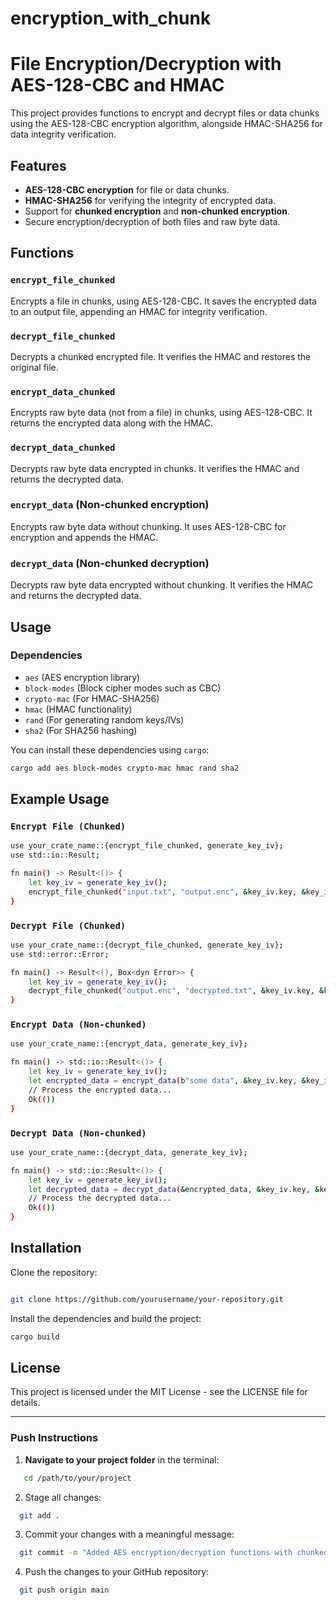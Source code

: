 # encryption_with_chunk

# File Encryption/Decryption with AES-128-CBC and HMAC

This project provides functions to encrypt and decrypt files or data chunks using the AES-128-CBC encryption algorithm, alongside HMAC-SHA256 for data integrity verification.

## Features
- **AES-128-CBC encryption** for file or data chunks.
- **HMAC-SHA256** for verifying the integrity of encrypted data.
- Support for **chunked encryption** and **non-chunked encryption**.
- Secure encryption/decryption of both files and raw byte data.

## Functions

### `encrypt_file_chunked`
Encrypts a file in chunks, using AES-128-CBC. It saves the encrypted data to an output file, appending an HMAC for integrity verification.

### `decrypt_file_chunked`
Decrypts a chunked encrypted file. It verifies the HMAC and restores the original file.

### `encrypt_data_chunked`
Encrypts raw byte data (not from a file) in chunks, using AES-128-CBC. It returns the encrypted data along with the HMAC.

### `decrypt_data_chunked`
Decrypts raw byte data encrypted in chunks. It verifies the HMAC and returns the decrypted data.

### `encrypt_data` (Non-chunked encryption)
Encrypts raw byte data without chunking. It uses AES-128-CBC for encryption and appends the HMAC.

### `decrypt_data` (Non-chunked decryption)
Decrypts raw byte data encrypted without chunking. It verifies the HMAC and returns the decrypted data.

## Usage

### Dependencies
- `aes` (AES encryption library)
- `block-modes` (Block cipher modes such as CBC)
- `crypto-mac` (For HMAC-SHA256)
- `hmac` (HMAC functionality)
- `rand` (For generating random keys/IVs)
- `sha2` (For SHA256 hashing)

You can install these dependencies using `cargo`:

```bash
cargo add aes block-modes crypto-mac hmac rand sha2

```
## Example Usage

### `Encrypt File (Chunked)`
```bash
use your_crate_name::{encrypt_file_chunked, generate_key_iv};
use std::io::Result;

fn main() -> Result<()> {
    let key_iv = generate_key_iv();
    encrypt_file_chunked("input.txt", "output.enc", &key_iv.key, &key_iv.iv)
}
```


### `Decrypt File (Chunked)`
```bash 
use your_crate_name::{decrypt_file_chunked, generate_key_iv};
use std::error::Error;

fn main() -> Result<(), Box<dyn Error>> {
    let key_iv = generate_key_iv();
    decrypt_file_chunked("output.enc", "decrypted.txt", &key_iv.key, &key_iv.iv)
}

```


### `Encrypt Data (Non-chunked)`

```bash
use your_crate_name::{encrypt_data, generate_key_iv};

fn main() -> std::io::Result<()> {
    let key_iv = generate_key_iv();
    let encrypted_data = encrypt_data(b"some data", &key_iv.key, &key_iv.iv)?;
    // Process the encrypted data...
    Ok(())
}
```


### `Decrypt Data (Non-chunked)`

```bash
use your_crate_name::{decrypt_data, generate_key_iv};

fn main() -> std::io::Result<()> {
    let key_iv = generate_key_iv();
    let decrypted_data = decrypt_data(&encrypted_data, &key_iv.key, &key_iv.iv)?;
    // Process the decrypted data...
    Ok(())
}

```
## Installation
Clone the repository:
```bash

git clone https://github.com/yourusername/your-repository.git
```
Install the dependencies and build the project:

```bash
cargo build
```

## License

This project is licensed under the MIT License - see the LICENSE file for details.


---

### Push Instructions

1. **Navigate to your project folder** in the terminal:
```bash
   cd /path/to/your/project
```
2. Stage all changes:
```bash
  git add .
```
3. Commit your changes with a meaningful message:
```bash
  git commit -m "Added AES encryption/decryption functions with chunked support"
```
4. Push the changes to your GitHub repository:
```bash
  git push origin main
```






